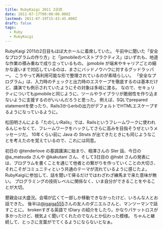 ```yaml
---
title: RubyKaigi 2011 2日目
date: 2011-07-17T00:00:00.000Z
lastmod: 2011-07-19T15:43:45.000Z
draft: false
tags:
  - Ruby
  - RubyKaigi
---
```


RubyKaigi 2011の2日目もほぼ大ホールに着席していた。 午前中に聞いた「安全なプログラムの作り方」と「jpmobileのベストプラクティス」はいずれも、地道な作業の積み重ねで成り立っているもの。 jpmobile が端末やキャリアごとの細かな違いまで対応しているのは、まさにバッドノウハウに対するグッドラッパー。 こうやって再利用可能な形で整理されているのが素晴らしい。 「安全なプログラム」は、入力時のチェックと出力時のエスケープを徹底するのは基本だけど、講演でも例示されていたようにその対象は多岐に渡る。 なので、セキュリティについてもjpmobileと同じように、ツールやライブラリが脆弱性を作り込まないように支援するのがいいんだろうと思った。 例えば、SQLでprepared statementを使ったり、Rails3からerbの出力がデフォルトでHTMLエスケープするようになっているように。

松田明さんによる「たのしいRails」では、Railsというフレームワークに使われるんじゃなくて、フレームワークをハックしてさらに高みを目指そうぜというメッセージだ。 10年くらい前に Java の Struts が出てきたときにも同じようなことを考えたのを覚えているので、これには同意。

初日の @tenderlove の基調講演に始まり、相澤さんの SIer 話、今日の @a\_matsuda さんや @kakutani さん、そして3日目の @hsbt さんの発表には、プログラムを書くことを通じて他者との繋がりを作っていくことの大切さ、それこそがコミュニティという共通のテーマが流れているように感じたよ。 RubyKaigiに参加して、話を聞いて帰るだけではわざわざ練馬まで来た意味が無い。 プログラミングの技術レベルに関係なく、いま自分ができることをやることが大切。

懇親会は大盛況。会場が広くて一部しか移動できなかったけど、いろんな人とお話できた。 後半は[@igaiga555](http://twitter.com/#!/igaiga555)さんの友人のダニエルさんと、マンツーマンで話すことに。 brokenすぎる英語で tDiary の紹介をしたり。かなりパケットロスが多かったけど、根気よく聞いてくれたのでなんとか伝わった模様。 ちゃんと継続して、とっさに言葉がでてくるようにならないとなぁ。
